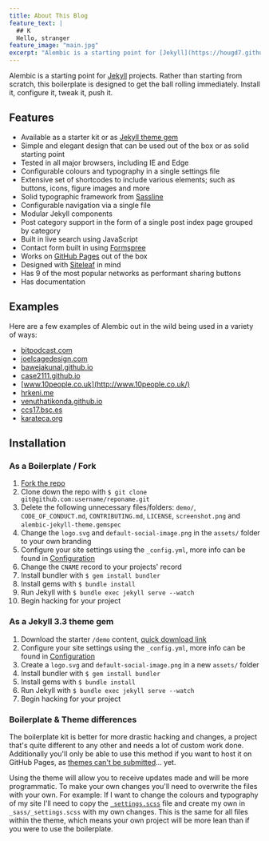 ```yaml
---
title: About This Blog
feature_text: |
  ## K
  Hello, stranger
feature_image: "main.jpg"
excerpt: "Alembic is a starting point for [Jekyll](https://hougd7.github.io/) projects. Rather than starting from scratch, this boilerplate is designed to get the ball rolling immediately. Install it, configure it, tweak it, push it."
---
```


Alembic is a starting point for [Jekyll](https://jekyllrb.com/) projects. Rather than starting from scratch, this boilerplate is designed to get the ball rolling immediately. Install it, configure it, tweak it, push it.

## Features

- Available as a starter kit or as [Jekyll theme gem](http://jekyllrb.com/docs/themes/)
- Simple and elegant design that can be used out of the box or as solid starting point
- Tested in all major browsers, including IE and Edge
- Configurable colours and typography in a single settings file
- Extensive set of shortcodes to include various elements; such as buttons, icons, figure images and more
- Solid typographic framework from [Sassline](https://sassline.com/)
- Configurable navigation via a single file
- Modular Jekyll components
- Post category support in the form of a single post index page grouped by category
- Built in live search using JavaScript
- Contact form built in using [Formspree](https://formspree.io/)
- Works on [GitHub Pages](https://pages.github.com/) out of the box
- Designed with [Siteleaf](http://www.siteleaf.com/) in mind
- Has 9 of the most popular networks as performant sharing buttons
- Has documentation

## Examples

Here are a few examples of Alembic out in the wild being used in a variety of ways:

- [bitpodcast.com](https://bitpodcast.com/)
- [joelcagedesign.com](https://joelcagedesign.com/)
- [bawejakunal.github.io](https://bawejakunal.github.io/)
- [case2111.github.io](http://case2111.github.io/)
- [www.10people.co.uk](http://www.10people.co.uk/)
- [hrkeni.me](http://hrkeni.me/)
- [venuthatikonda.github.io](https://venuthatikonda.github.io/)
- [ccs17.bsc.es](https://ccs17.bsc.es/)
- [karateca.org](http://www.karateca.org/)

## Installation

### As a Boilerplate / Fork

1. [Fork the repo](https://github.com/daviddarnes/alembic#fork-destination-box)
2. Clone down the repo with `$ git clone git@github.com:username/reponame.git`
3. Delete the following unnecessary files/folders: `demo/`, `CODE_OF_CONDUCT.md`, `CONTRIBUTING.md`, `LICENSE`, `screenshot.png` and `alembic-jekyll-theme.gemspec`
4. Change the `logo.svg` and `default-social-image.png` in the `assets/` folder to your own branding
5. Configure your site settings using the `_config.yml`, more info can be found in [Configuration](https://github.com/daviddarnes/alembic#configuration)
5. Change the `CNAME` record to your projects' record
6. Install bundler with `$ gem install bundler`
7. Install gems with `$ bundle install`
8. Run Jekyll with `$ bundle exec jekyll serve --watch`
9. Begin hacking for your project

### As a Jekyll 3.3 theme gem

1. Download the starter `/demo` content, [quick download link](https://minhaskamal.github.io/DownGit/#/home?url=https://github.com/daviddarnes/alembic/tree/master/demo)
2. Configure your site settings using the `_config.yml`, more info can be found in [Configuration](https://github.com/daviddarnes/alembic#configuration)
3. Create a `logo.svg` and `default-social-image.png` in a new `assets/` folder
4. Install bundler with `$ gem install bundler`
5. Install gems with `$ bundle install`
6. Run Jekyll with `$ bundle exec jekyll serve --watch`
7. Begin hacking for your project

### Boilerplate & Theme differences

The boilerplate kit is better for more drastic hacking and changes, a project that's quite different to any other and needs a lot of custom work done. Additionally you'll only be able to use this method if you want to host it on GitHub Pages, as [themes can't be submitted](https://pages.github.com/themes/)... yet.

Using the theme will allow you to receive updates made and will be more programmatic. To make your own changes you'll need to overwrite the files with your own. For example: If I want to change the colours and typography of my site I'll need to copy the [`_settings.scss`](https://github.com/daviddarnes/alembic/blob/master/_sass/_settings.scss) file and create my own in `_sass/_settings.scss` with my own changes. This is the same for all files within the theme, which means your own project will be more lean than if you were to use the boilerplate.
